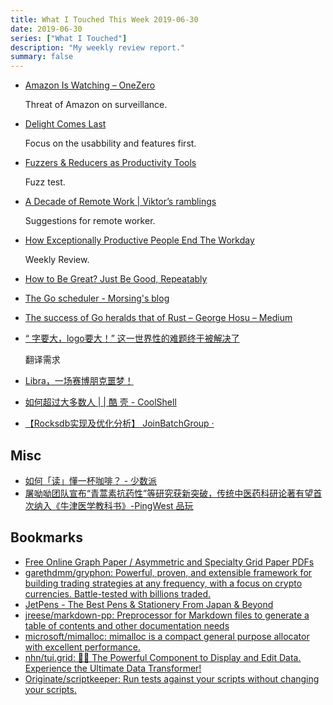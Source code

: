 ```yaml
---
title: What I Touched This Week 2019-06-30
date: 2019-06-30
series: ["What I Touched"]
description: "My weekly review report."
summary: false
---
```


* [Amazon Is Watching – OneZero](https://onezero.medium.com/amazon-is-watching-d51b20f1668a)

    Threat of Amazon on surveillance.

* [Delight Comes Last](https://matthewstrom.com/writing/delight-comes-last/)

    Focus on the usabbility and features first.

* [Fuzzers & Reducers as Productivity Tools](https://kripken.github.io/blog/binaryen/2019/06/11/fuzz-reduce-productivity.html)

    Fuzz test.

* [A Decade of Remote Work | Viktor’s ramblings](https://blog.viktorpetersson.com/remote-work/2019/05/18/a-decade-of-remote.html)

    Suggestions for remote worker.

* [How Exceptionally Productive People End The Workday](https://doist.com/blog/how-exceptionally-productive-people-end-the-workday/)

    Weekly Review.

* [How to Be Great? Just Be Good, Repeatably](https://blog.stephsmith.io/how-to-be-great/)
* [The Go scheduler - Morsing's blog](http://morsmachine.dk/go-scheduler)
* [The success of Go heralds that of Rust – George Hosu – Medium](https://medium.com/@george3d6/the-success-of-go-heralds-that-of-rust-73cb2e4c0500)
* [“ 字要大，logo要大！” 这一世界性的难题终于被解决了](https://mp.weixin.qq.com/s/QMCWKJKSLPNFlqJ9ltIXFg)

    翻译需求

* [Libra，一场赛博朋克噩梦！](https://mp.weixin.qq.com/s/GDwLmsK4WLxy_Z4cw3_c7A)
* [如何超过大多数人 | | 酷 壳 - CoolShell](https://coolshell.cn/articles/19464.html)
* [【Rocksdb实现及优化分析】 JoinBatchGroup ·](http://kernelmaker.github.io/Rocksdb_Study_1)


## Misc

* [如何「读」懂一杯咖啡？ - 少数派](https://sspai.com/post/55288)
* [屠呦呦团队宣布“青蒿素抗药性”等研究获新突破，传统中医药科研论著有望首次纳入《牛津医学教科书》-PingWest 品玩](https://www.pingwest.com/w/189729)

## Bookmarks

* [Free Online Graph Paper / Asymmetric and Specialty Grid Paper PDFs](https://incompetech.com/graphpaper/)
* [garethdmm/gryphon: Powerful, proven, and extensible framework for building trading strategies at any frequency, with a focus on crypto currencies. Battle-tested with billions traded.](https://github.com/garethdmm/gryphon)
* [JetPens - The Best Pens & Stationery From Japan & Beyond](https://www.jetpens.com/)
* [jreese/markdown-pp: Preprocessor for Markdown files to generate a table of contents and other documentation needs](https://github.com/jreese/markdown-pp)
* [microsoft/mimalloc: mimalloc is a compact general purpose allocator with excellent performance.](https://github.com/microsoft/mimalloc)
* [nhn/tui.grid: 🍞🔡 The Powerful Component to Display and Edit Data. Experience the Ultimate Data Transformer!](https://github.com/nhn/tui.grid)
* [Originate/scriptkeeper: Run tests against your scripts without changing your scripts.](https://github.com/Originate/scriptkeeper)
